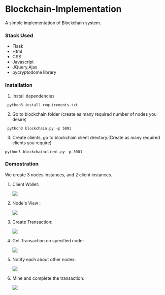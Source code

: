 # Blockchain-Implementation
A simple implementation of Blockchain system.

### Stack Used
* Flask
* Html
* CSS
* Javascript
* JQuery,Ajax
* pycryptodome library

### Installation

1. Install dependencies
 ```
  python3 install requirements.txt
 ```
2. Go to blockchain folder (create as many required number of nodes you desire)
 ```
  python3 blockchain.py -p 5001
 ```
3. Create clients, go to blockchain client drectory.(Create as many required clients you require)
 ```
 python3 blockchainclient.py -p 8001
```

### Demostration

We create 3 nodes instances, and 2 client instances.

1. Client Wallet:

   ![](https://i.imgur.com/KFFA6ZL.png)

2. Node's View :

   ![](https://i.imgur.com/GzFeL4V.png)

3. Create Transaction:

   ![](https://i.imgur.com/n8j9uRe.png)

4. Get Transaction on specified node:

   ![](https://i.imgur.com/5sevlYA.png)

5. Notify each about other nodes:

   ![](https://i.imgur.com/4P524UC.png)

6. Mine and complete the transaction:

   ![](https://i.imgur.com/8j9VqWa.png)